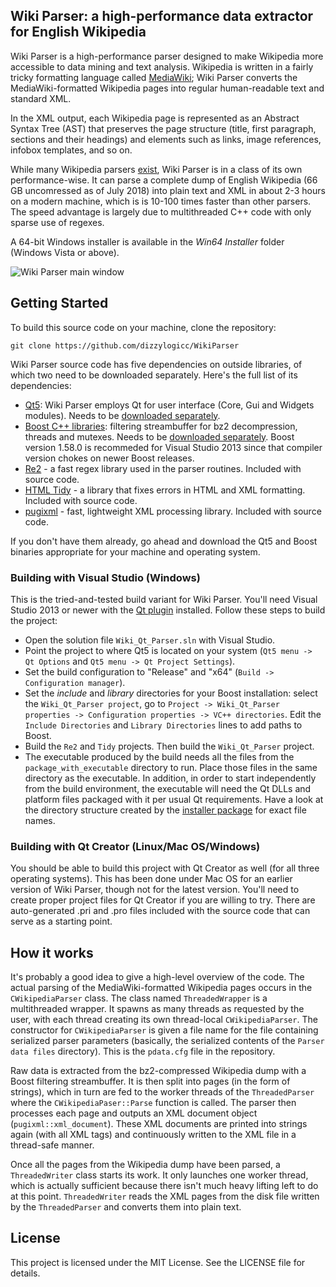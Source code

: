 ## Wiki Parser: a high-performance data extractor for English Wikipedia

Wiki Parser is a high-performance parser designed to make Wikipedia more accessible to data mining and text analysis. Wikipedia is written in a fairly tricky formatting language called [MediaWiki](https://www.mediawiki.org/wiki/Help:Formatting); Wiki Parser converts the MediaWiki-formatted Wikipedia pages into regular human-readable text and standard XML.

In the XML output, each Wikipedia page is represented as an Abstract Syntax Tree (AST) that preserves the page structure (title, first paragraph, sections and their headings) and elements such as links, image references, infobox templates, and so on.

While many Wikipedia parsers [exist](https://www.mediawiki.org/wiki/Alternative_parsers), Wiki Parser is in a class of its own performance-wise. It can parse a complete dump of English Wikipedia (66 GB uncomressed as of July 2018) into plain text and XML in about 2-3 hours on a modern machine, which is is 10-100 times faster than other parsers. The speed advantage is largely due to multithreaded C++ code with only sparse use of regexes.

A 64-bit Windows installer is available in the *Win64 Installer* folder (Windows Vista or above).

![Wiki Parser main window](Wiki_Qt_Parser/Wiki_Parser_main_window.png?raw=true "Wiki Parser main window")


## Getting Started
To build this source code on your machine, clone the repository:

`git clone https://github.com/dizzylogicc/WikiParser`

Wiki Parser source code has five dependencies on outside libraries, of which two need to be downloaded separately. Here's the full list of its dependencies:
* [Qt5](https://www.qt.io/download): Wiki Parser employs Qt for user interface (Core, Gui and Widgets modules). Needs to be [downloaded separately](https://www.qt.io/download).
* [Boost C++ libraries](https://www.boost.org/): filtering streambuffer for bz2 decompression, threads and mutexes. Needs to be [downloaded separately](https://www.boost.org/users/download/). Boost version 1.58.0 is recommeded for Visual Studio 2013 since that compiler version chokes on newer Boost releases. 
* [Re2](https://github.com/google/re2) - a fast regex library used in the parser routines. Included with source code.
* [HTML Tidy](http://www.html-tidy.org/) - a library that fixes errors in HTML and XML formatting. Included with source code.
* [pugixml](https://pugixml.org/) - fast, lightweight XML processing library. Included with source code.

If you don't have them already, go ahead and download the Qt5 and Boost binaries appropriate for your machine and operating system.


### Building with Visual Studio (Windows)
This is the tried-and-tested build variant for Wiki Parser. You'll need Visual Studio 2013 or newer with the [Qt plugin](http://doc.qt.io/archives/vs-addin/index.html) installed. Follow these steps to build the project:

* Open the solution file `Wiki_Qt_Parser.sln` with Visual Studio.
* Point the project to where Qt5 is located on your system (`Qt5 menu -> Qt Options` and `Qt5 menu -> Qt Project Settings`).
* Set the build configuration to "Release" and "x64" (`Build -> Configuration manager`).
* Set the *include* and *library* directories for your Boost installation: select the `Wiki_Qt_Parser project`, go to `Project -> Wiki_Qt_Parser properties -> Configuration properties -> VC++ directories`. Edit the `Include Directories` and `Library Directories` lines to add paths to Boost.
* Build the `Re2` and `Tidy` projects. Then build the `Wiki_Qt_Parser` project.
* The executable produced by the build needs all the files from the `package_with_executable` directory to run. Place those files in the same directory as the executable. In addition, in order to start independently from the build environment, the executable will need the Qt DLLs and platform files packaged with it per usual Qt requirements. Have a look at the directory structure created by the [installer package](https://dizzylogic.com/wiki-parser) for exact file names.


### Building with Qt Creator (Linux/Mac OS/Windows)
You should be able to build this project with Qt Creator as well (for all three operating systems). This has been done under Mac OS for an earlier version of Wiki Parser, though not for the latest version. You'll need to create proper project files for Qt Creator if you are willing to try. There are auto-generated .pri and .pro files included with the source code that can serve as a starting point.


## How it works 
It's probably a good idea to give a high-level overview of the code. The actual parsing of the MediaWiki-formatted Wikipedia pages occurs in the `CWikipediaParser` class. The class named `ThreadedWrapper` is a multithreaded wrapper. It spawns as many threads as requested by the user, with each thread creating its own thread-local `CWikipediaParser`. The constructor for `CWikipediaParser` is given a file name for the file containing serialized parser parameters (basically, the serialized contents of the `Parser data files` directory). This is the `pdata.cfg` file in the repository.

Raw data is extracted from the bz2-compressed Wikipedia dump with a Boost filtering streambuffer. It is then split into pages (in the form of strings), which in turn are fed to the worker threads of the `ThreadedParser` where the `CWikipediaPaser::Parse` function is called. The parser then processes each page and outputs an XML document object (`pugixml::xml_document`). These XML documents are printed into strings again (with all XML tags) and continuously written to the XML file in a thread-safe manner.

Once all the pages from the Wikipedia dump have been parsed, a `ThreadedWriter` class starts its work. It only launches one worker thread, which is actually sufficient because there isn't much heavy lifting left to do at this point. `ThreadedWriter` reads the XML pages from the disk file written by the `ThreadedParser` and converts them into plain text. 


## License

This project is licensed under the MIT License. See the LICENSE file for details.
